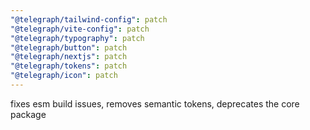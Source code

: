 ```yaml
---
"@telegraph/tailwind-config": patch
"@telegraph/vite-config": patch
"@telegraph/typography": patch
"@telegraph/button": patch
"@telegraph/nextjs": patch
"@telegraph/tokens": patch
"@telegraph/icon": patch
---
```


fixes esm build issues, removes semantic tokens, deprecates the core package
